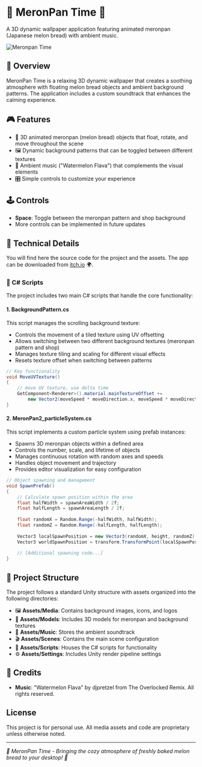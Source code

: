 # 🍈 MeronPan Time 🍈

A 3D dynamic wallpaper application featuring animated meronpan (Japanese melon bread) with ambient music.

![Meronpan Time](Assets/Media/readme_logo.png)

## 🍞 Overview

MeronPan Time is a relaxing 3D dynamic wallpaper that creates a soothing atmosphere with floating melon bread objects and ambient background patterns. The application includes a custom soundtrack that enhances the calming experience.

## 🎮 Features

- 🍈 3D animated meronpan (melon bread) objects that float, rotate, and move throughout the scene
- 🖼️ Dynamic background patterns that can be toggled between different textures
- 🎵 Ambient music ("Watermelon Flava") that complements the visual elements
- 🎛️ Simple controls to customize your experience

## 🕹️ Controls

- **Space**: Toggle between the meronpan pattern and shop background
- More controls can be implemented in future updates

## 🔧 Technical Details

You will find here the source code for the project and the assets. The app can be downloaded from [itch.io](https://greencube1.itch.io/meronpan-time) 🌍.

### 📝 C# Scripts

The project includes two main C# scripts that handle the core functionality:

#### 1. BackgroundPattern.cs

This script manages the scrolling background texture:

- Controls the movement of a tiled texture using UV offsetting
- Allows switching between two different background textures (meronpan pattern and shop)
- Manages texture tiling and scaling for different visual effects
- Resets texture offset when switching between patterns

```csharp
// Key functionality
void MoveUVTexture()
{
    // move UV texture, use delta time
    GetComponent<Renderer>().material.mainTextureOffset += 
        new Vector2(moveSpeed * moveDirection.x, moveSpeed * moveDirection.y) * Time.deltaTime;
}
```

#### 2. MeronPan2_particleSystem.cs

This script implements a custom particle system using prefab instances:

- Spawns 3D meronpan objects within a defined area
- Controls the number, scale, and lifetime of objects
- Manages continuous rotation with random axes and speeds
- Handles object movement and trajectory
- Provides editor visualization for easy configuration

```csharp
// Object spawning and management
void SpawnPrefab()
{
    // Calculate spawn position within the area
    float halfWidth = spawnAreaWidth / 2f;
    float halfLength = spawnAreaLength / 2f;
    
    float randomX = Random.Range(-halfWidth, halfWidth);
    float randomZ = Random.Range(-halfLength, halfLength);
    
    Vector3 localSpawnPosition = new Vector3(randomX, height, randomZ);
    Vector3 worldSpawnPosition = transform.TransformPoint(localSpawnPosition);
    
    // [Additional spawning code...]
}
```

## 📁 Project Structure

The project follows a standard Unity structure with assets organized into the following directories:

- 🖼️ **Assets/Media**: Contains background images, icons, and logos
- 🍈 **Assets/Models**: Includes 3D models for meronpan and background textures
- 🎵 **Assets/Music**: Stores the ambient soundtrack
- 🎬 **Assets/Scenes**: Contains the main scene configuration
- 📝 **Assets/Scripts**: Houses the C# scripts for functionality
- ⚙️ **Assets/Settings**: Includes Unity render pipeline settings

## 👏 Credits

- **Music**: "Watermelon Flava" by djpretzel from The Overlocked Remix. All rights reserved.

## License

This project is for personal use. All media assets and code are proprietary unless otherwise noted.

---

*🍈 MeronPan Time - Bringing the cozy atmosphere of freshly baked melon bread to your desktop! 🍞*